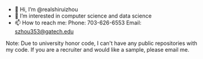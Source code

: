 - 👋 Hi, I’m @realshiruizhou
- 👀 I’m interested in computer science and data science
- 📫 How to reach me:
  Phone: 703-626-6553
  Email: szhou353@gatech.edu
  
 Note: Due to university honor code, I can't have any public repositories with my code. If you are a recruiter and would like a sample, please email me.

<!---
realshiruizhou/realshiruizhou is a ✨ special ✨ repository because its `README.md` (this file) appears on your GitHub profile.
You can click the Preview link to take a look at your changes.
--->
